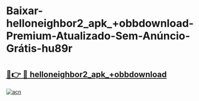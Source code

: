 # Baixar-helloneighbor2_apk_+obbdownload-Premium-Atualizado-Sem-Anúncio-Grátis-hu89r

# <h2><a href="https://7war7n.esa.edu.pl?src=helloneighbor2_apk_+obbdownload&ref=hu89r">🔗👉 🔴 helloneighbor2_apk_+obbdownload</a></h2>

[![acn](https://github.com/user-attachments/assets/0f9c940e-d8b0-45ae-aac7-cd30a18b3e1c)](https://7war7n.esa.edu.pl?src=helloneighbor2_apk_+obbdownload&ref=hu89r)

